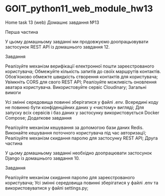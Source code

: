 # GOIT_python11_web_module_hw13
Home task 13 (web)
Домашнє завдання №13

Перша частина

У цьому домашньому завданні ми продовжуємо доопрацьовувати застосунок REST API із домашнього завдання 12.

Завдання

Реалізуйте механізм верифікації електронної пошти зареєстрованого користувача;
Обмежуйте кількість запитів до своїх маршрутів контактів. Обов’язково обмежте швидкість створення контактів для користувача;
Увімкніть CORS для свого REST API;
Реалізуйте можливість оновлення аватара користувача. Використовуйте сервіс Cloudinary;
Загальні вимоги

Усі змінні середовища повинні зберігатися у файлі .env. Всередині коду не повинно бути конфіденційних даних у «чистому» вигляді;
Для запуску всіх сервісів і баз даних у застосунку використовується Docker Compose;
Додаткове завдання

Реалізуйте механізм кешування за допомогою бази даних Redis. Виконайте кешування поточного користувача під час авторизації;
Реалізуйте механізм скидання паролю для застосунку REST API;
Друга частина

У цьому домашньому завданні необхідно доопрацювати застосунок Django із домашнього завдання 10.

Завдання

Реалізуйте механізм скидання паролю для зареєстрованого користувача;
Усі змінні середовища повинні зберігатися у файлі .env та використовуватися у файлі settings.py;
